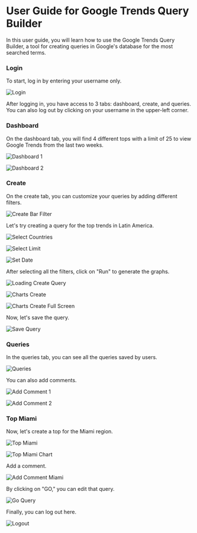 # User Guide for Google Trends Query Builder

In this user guide, you will learn how to use the Google Trends Query Builder, a tool for creating queries in Google's database for the most searched terms.

### Login

To start, log in by entering your username only.

![Login](docs/images/login.png)

After logging in, you have access to 3 tabs: dashboard, create, and queries. You can also log out by clicking on your username in the upper-left corner.

### Dashboard

On the dashboard tab, you will find 4 different tops with a limit of 25 to view Google Trends from the last two weeks.

![Dashboard 1](docs/images/dashboard1.png)

![Dashboard 2](docs/images/dashboard2.png)

### Create

On the create tab, you can customize your queries by adding different filters.

![Create Bar Filter](docs/images/createBarFilter.png)

Let's try creating a query for the top trends in Latin America.

![Select Countries](docs/images/selectCountries.png)

![Select Limit](docs/images/selectLimit.png)

![Set Date](docs/images/setDate.png)

After selecting all the filters, click on "Run" to generate the graphs.

![Loading Create Query](docs/images/loadingCreateQuery.png)

![Charts Create](docs/images/chartsCreate.png)

![Charts Create Full Screen](docs/images/chartsCreateFullScreen.png)

Now, let's save the query.

![Save Query](docs/images/saveQuery.png)

### Queries

In the queries tab, you can see all the queries saved by users.

![Queries](docs/images/queries.png)

You can also add comments.

![Add Comment 1](docs/images/addComment1.png)

![Add Comment 2](docs/images/addComment2.png)

### Top Miami

Now, let's create a top for the Miami region.

![Top Miami](docs/images/topMiami.png)

![Top Miami Chart](docs/images/topMiamiChart.png)

Add a comment.

![Add Comment Miami](docs/images/addCommentMiami.png)

By clicking on "GO," you can edit that query.

![Go Query](docs/images/goQuery.png)

Finally, you can log out here.

![Logout](docs/images/logout.png)
